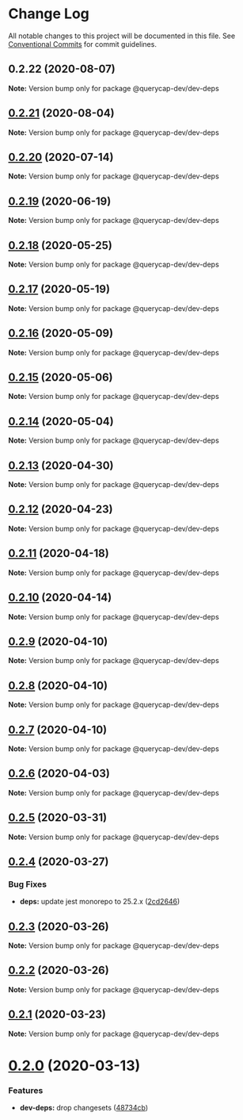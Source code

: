 # Change Log

All notable changes to this project will be documented in this file.
See [Conventional Commits](https://conventionalcommits.org) for commit guidelines.

## 0.2.22 (2020-08-07)

**Note:** Version bump only for package @querycap-dev/dev-deps





## [0.2.21](https://github.com/querycap/devkit/compare/@querycap-dev/dev-deps@0.2.20...@querycap-dev/dev-deps@0.2.21) (2020-08-04)

**Note:** Version bump only for package @querycap-dev/dev-deps

## [0.2.20](https://github.com/querycap/devkit/compare/@querycap-dev/dev-deps@0.2.19...@querycap-dev/dev-deps@0.2.20) (2020-07-14)

**Note:** Version bump only for package @querycap-dev/dev-deps

## [0.2.19](https://github.com/querycap/devkit/compare/@querycap-dev/dev-deps@0.2.18...@querycap-dev/dev-deps@0.2.19) (2020-06-19)

**Note:** Version bump only for package @querycap-dev/dev-deps

## [0.2.18](https://github.com/querycap/devkit/compare/@querycap-dev/dev-deps@0.2.17...@querycap-dev/dev-deps@0.2.18) (2020-05-25)

**Note:** Version bump only for package @querycap-dev/dev-deps

## [0.2.17](https://github.com/querycap/devkit/compare/@querycap-dev/dev-deps@0.2.16...@querycap-dev/dev-deps@0.2.17) (2020-05-19)

**Note:** Version bump only for package @querycap-dev/dev-deps

## [0.2.16](https://github.com/querycap/devkit/compare/@querycap-dev/dev-deps@0.2.15...@querycap-dev/dev-deps@0.2.16) (2020-05-09)

**Note:** Version bump only for package @querycap-dev/dev-deps

## [0.2.15](https://github.com/querycap/devkit/compare/@querycap-dev/dev-deps@0.2.14...@querycap-dev/dev-deps@0.2.15) (2020-05-06)

**Note:** Version bump only for package @querycap-dev/dev-deps

## [0.2.14](https://github.com/querycap/devkit/compare/@querycap-dev/dev-deps@0.2.13...@querycap-dev/dev-deps@0.2.14) (2020-05-04)

**Note:** Version bump only for package @querycap-dev/dev-deps

## [0.2.13](https://github.com/querycap/devkit/compare/@querycap-dev/dev-deps@0.2.12...@querycap-dev/dev-deps@0.2.13) (2020-04-30)

**Note:** Version bump only for package @querycap-dev/dev-deps

## [0.2.12](https://github.com/querycap/devkit/compare/@querycap-dev/dev-deps@0.2.11...@querycap-dev/dev-deps@0.2.12) (2020-04-23)

**Note:** Version bump only for package @querycap-dev/dev-deps

## [0.2.11](https://github.com/querycap/devkit/compare/@querycap-dev/dev-deps@0.2.10...@querycap-dev/dev-deps@0.2.11) (2020-04-18)

**Note:** Version bump only for package @querycap-dev/dev-deps

## [0.2.10](https://github.com/querycap/devkit/compare/@querycap-dev/dev-deps@0.2.9...@querycap-dev/dev-deps@0.2.10) (2020-04-14)

**Note:** Version bump only for package @querycap-dev/dev-deps

## [0.2.9](https://github.com/querycap/devkit/compare/@querycap-dev/dev-deps@0.2.8...@querycap-dev/dev-deps@0.2.9) (2020-04-10)

**Note:** Version bump only for package @querycap-dev/dev-deps

## [0.2.8](https://github.com/querycap/devkit/compare/@querycap-dev/dev-deps@0.2.7...@querycap-dev/dev-deps@0.2.8) (2020-04-10)

**Note:** Version bump only for package @querycap-dev/dev-deps

## [0.2.7](https://github.com/querycap/devkit/compare/@querycap-dev/dev-deps@0.2.6...@querycap-dev/dev-deps@0.2.7) (2020-04-10)

**Note:** Version bump only for package @querycap-dev/dev-deps

## [0.2.6](https://github.com/querycap/devkit/compare/@querycap-dev/dev-deps@0.2.5...@querycap-dev/dev-deps@0.2.6) (2020-04-03)

**Note:** Version bump only for package @querycap-dev/dev-deps

## [0.2.5](https://github.com/querycap/devkit/compare/@querycap-dev/dev-deps@0.2.4...@querycap-dev/dev-deps@0.2.5) (2020-03-31)

**Note:** Version bump only for package @querycap-dev/dev-deps

## [0.2.4](https://github.com/querycap/devkit/compare/@querycap-dev/dev-deps@0.2.3...@querycap-dev/dev-deps@0.2.4) (2020-03-27)

### Bug Fixes

- **deps:** update jest monorepo to 25.2.x ([2cd2646](https://github.com/querycap/devkit/commit/2cd264622de893fa6448a1c553297c8dc45b7169))

## [0.2.3](https://github.com/querycap/devkit/compare/@querycap-dev/dev-deps@0.2.2...@querycap-dev/dev-deps@0.2.3) (2020-03-26)

**Note:** Version bump only for package @querycap-dev/dev-deps

## [0.2.2](https://github.com/querycap/devkit/compare/@querycap-dev/dev-deps@0.2.1...@querycap-dev/dev-deps@0.2.2) (2020-03-26)

**Note:** Version bump only for package @querycap-dev/dev-deps

## [0.2.1](https://github.com/querycap/devkit/compare/@querycap-dev/dev-deps@0.2.0...@querycap-dev/dev-deps@0.2.1) (2020-03-23)

**Note:** Version bump only for package @querycap-dev/dev-deps

# [0.2.0](https://github.com/querycap/devkit/compare/@querycap-dev/dev-deps@0.1.3...@querycap-dev/dev-deps@0.2.0) (2020-03-13)

### Features

- **dev-deps:** drop changesets ([48734cb](https://github.com/querycap/devkit/commit/48734cb30920e72ef7777ac677fdebcc8e311a0a))
